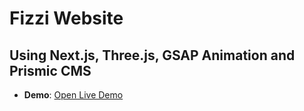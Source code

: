 # Fizzi Website
## Using Next.js, Three.js, GSAP Animation and Prismic CMS


- **Demo**: [Open Live Demo]([https://fizzi-alpha-kappa.vercel.app/](https://iphone-landing-page-five.vercel.app/))
